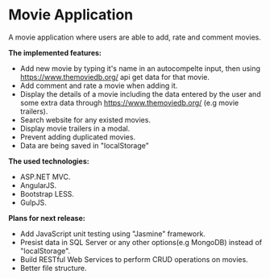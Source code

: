 Movie Application
==============

A movie application where users are able to add, rate and comment movies.

**The implemented features:**
- Add new movie by typing it's name in an autocompelte input, then using https://www.themoviedb.org/ api get data for that movie.
- Add comment and rate a movie when adding it.
- Display the details of a movie including the data entered by the user and some extra data through https://www.themoviedb.org/ (e.g movie trailers).
- Search website for any existed movies.
- Display movie trailers in a modal.
- Prevent adding duplicated movies.
- Data are being saved in "localStorage"

**The used technologies:**
- ASP.NET MVC.
- AngularJS.
- Bootstrap LESS.
- GulpJS.

**Plans for next release:**
- Add JavaScript unit testing using "Jasmine" framework.
- Presist data in SQL Server or any other options(e.g MongoDB) instead of "localStorage".
- Build RESTful Web Services to perform CRUD operations on movies.
- Better file structure.
